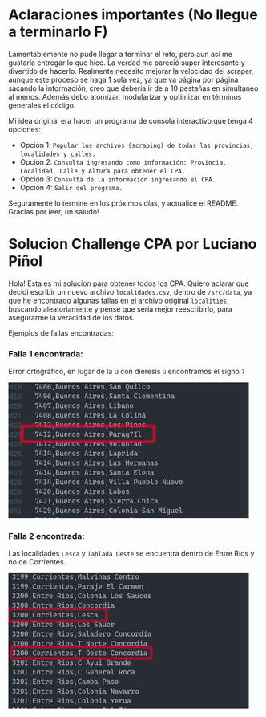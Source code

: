 # Aclaraciones importantes (No llegue a terminarlo F)

Lamentablemente no pude llegar a terminar el reto, pero aun así me gustaría entregar lo que hice. La verdad me pareció super interesante y divertido de hacerlo. Realmente necesito mejorar la velocidad del scraper, aunque este proceso se haga 1 sola vez, ya que va página por página sacando la información, creo que debería ir de a 10 pestañas en simultaneo al menos. Además debo atomizar, modularizar y optimizar en términos generales el código.

Mi idea original era hacer un programa de consola interactivo que tenga 4 opciones:

-   Opción 1: `Popular los archivos (scraping) de todas las provincias, localidades y calles.`
-   Opción 2: `Consulta ingresando como información: Provincia, Localidad, Calle y Altura para obtener el CPA.`
-   Opción 3: `Consulta de la información ingresando el CPA.`
-   Opción 4: `Salir del programa.`

Seguramente lo termine en los próximos días, y actualice el README. Gracias por leer, un saludo!

# Solucion Challenge CPA por Luciano Piñol

Hola! Esta es mi solucion para obtener todos los CPA. Quiero aclarar que decidi escribir un nuevo archivo `localidades.csv`, dentro de `/src/data`, ya que he encontrado algunas fallas en el archivo original `localities`, buscando aleatoriamente y pensé que seria mejor reescribirlo, para asegurarme la veracidad de los datos.

Ejemplos de fallas encontradas:

### Falla 1 encontrada:

Error ortográfico, en lugar de la u con diéresis `ü` encontramos el signo `?`

<img src='./assets/falla-encontrada-1.png'/>

### Falla 2 encontrada:

Las localidades `Lesca` y `Tablada Oeste` se encuentra dentro de Entre Ríos y no de Corrientes.

<img src='./assets/falla-encontrada-2.png'/>
